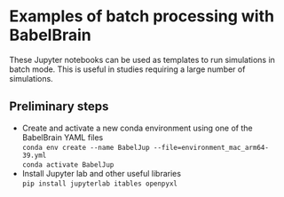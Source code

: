 Examples of batch processing with BabelBrain
==========

These Jupyter notebooks can be used as templates to run simulations in batch mode. This is useful in studies requiring a large number of simulations.

## Preliminary steps
* Create and activate a new conda environment using one of the BabelBrain YAML files   
  `conda env create --name BabelJup --file=environment_mac_arm64-39.yml`   
  `conda activate BabelJup` 
* Install Jupyter lab and other useful libraries  
  `pip install jupyterlab itables openpyxl`

 